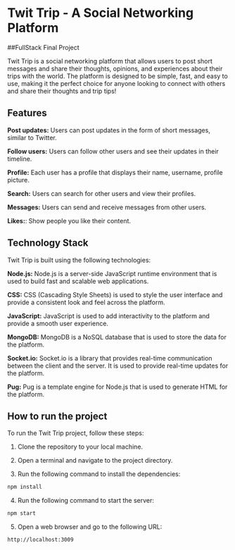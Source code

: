 # Twit Trip - A Social Networking Platform

##FullStack Final Project

Twit Trip is a social networking platform that allows users to post short messages and share their thoughts, opinions, and experiences about their trips with the world. The platform is designed to be simple, fast, and easy to use, making it the perfect choice for anyone looking to connect with others and share their thoughts and trip tips!

## Features

**Post updates:**  Users can post updates in the form of short messages, similar to Twitter.

**Follow users:** Users can follow other users and see their updates in their timeline.

**Profile:** Each user has a profile that displays their name, username, profile picture.

**Search:** Users can search for other users and view their profiles.

**Messages:** Users can send and receive messages from other users.

**Likes:**: Show people you like their content.


## Technology Stack

Twit Trip is built using the following technologies:

**Node.js:** Node.js is a server-side JavaScript runtime environment that is used to build fast and scalable web applications.

**CSS:** CSS (Cascading Style Sheets) is used to style the user interface and provide a consistent look and feel across the platform.

**JavaScript:** JavaScript is used to add interactivity to the platform and provide a smooth user experience.

**MongoDB:** MongoDB is a NoSQL database that is used to store the data for the platform.

**Socket.io:** Socket.io is a library that provides real-time communication between the client and the server. It is used to provide real-time updates for the platform.

**Pug:** Pug is a template engine for Node.js that is used to generate HTML for the platform.

## How to run the project

To run the Twit Trip project, follow these steps:

1. Clone the repository to your local machine.

2. Open a terminal and navigate to the project directory.

3. Run the following command to install the dependencies:

```bash
npm install
```
4. Run the following command to start the server:
```bash
npm start
```
5. Open a web browser and go to the following URL:
```bash
http://localhost:3009
```

